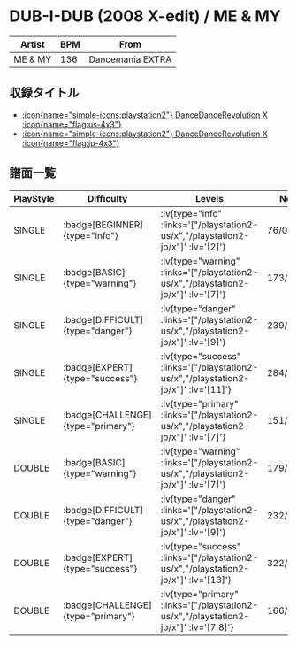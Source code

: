 # DUB-I-DUB (2008 X-edit) / ME & MY

|Artist|BPM|From|
|------|---|----|
|ME & MY|136|Dancemania EXTRA|

## 収録タイトル

- [ :icon{name="simple-icons:playstation2"} DanceDanceRevolution X :icon{name="flag:us-4x3"} ](/playstation2-us/x)
- [ :icon{name="simple-icons:playstation2"} DanceDanceRevolution X :icon{name="flag:jp-4x3"} ](/playstation2-jp/x)

## 譜面一覧

|PlayStyle|Difficulty|Levels|Notes|Movie|
|---------|----------|------|-----|-----|
|SINGLE| :badge[BEGINNER]{type="info"} | :lv{type="info" :links='["/playstation2-us/x","/playstation2-jp/x"]' :lv='[2]'} |76/0||
|SINGLE| :badge[BASIC]{type="warning"} | :lv{type="warning" :links='["/playstation2-us/x","/playstation2-jp/x"]' :lv='[7]'} |173/21||
|SINGLE| :badge[DIFFICULT]{type="danger"} | :lv{type="danger" :links='["/playstation2-us/x","/playstation2-jp/x"]' :lv='[9]'} |239/18||
|SINGLE| :badge[EXPERT]{type="success"} | :lv{type="success" :links='["/playstation2-us/x","/playstation2-jp/x"]' :lv='[11]'} |284/13||
|SINGLE| :badge[CHALLENGE]{type="primary"} | :lv{type="primary" :links='["/playstation2-us/x","/playstation2-jp/x"]' :lv='[7]'} |151/15(28)||
|DOUBLE| :badge[BASIC]{type="warning"} | :lv{type="warning" :links='["/playstation2-us/x","/playstation2-jp/x"]' :lv='[7]'} |179/15||
|DOUBLE| :badge[DIFFICULT]{type="danger"} | :lv{type="danger" :links='["/playstation2-us/x","/playstation2-jp/x"]' :lv='[9]'} |232/2||
|DOUBLE| :badge[EXPERT]{type="success"} | :lv{type="success" :links='["/playstation2-us/x","/playstation2-jp/x"]' :lv='[13]'} |322/18||
|DOUBLE| :badge[CHALLENGE]{type="primary"} | :lv{type="primary" :links='["/playstation2-us/x","/playstation2-jp/x"]' :lv='[7,8]'} |166/11(22)||
